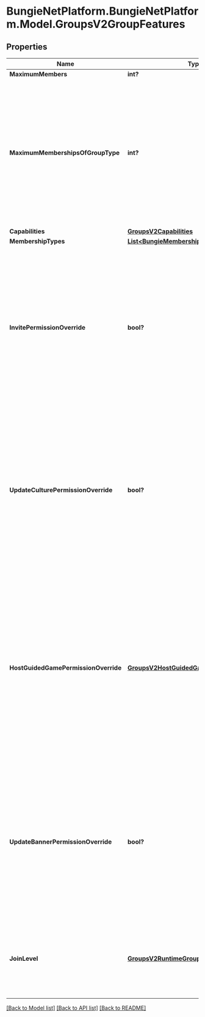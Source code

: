 # BungieNetPlatform.BungieNetPlatform.Model.GroupsV2GroupFeatures
## Properties

Name | Type | Description | Notes
------------ | ------------- | ------------- | -------------
**MaximumMembers** | **int?** |  | [optional] 
**MaximumMembershipsOfGroupType** | **int?** | Maximum number of groups of this type a typical membership may join. For example, a user may join about 50 General groups with their Bungie.net account. They may join one clan per Destiny membership. | [optional] 
**Capabilities** | [**GroupsV2Capabilities**](GroupsV2Capabilities.md) |  | [optional] 
**MembershipTypes** | [**List&lt;BungieMembershipType&gt;**](BungieMembershipType.md) |  | [optional] 
**InvitePermissionOverride** | **bool?** | Minimum Member Level allowed to invite new members to group  Always Allowed: Founder, Acting Founder  True means admins have this power, false means they don&#39;t  Default is false for clans, true for groups. | [optional] 
**UpdateCulturePermissionOverride** | **bool?** | Minimum Member Level allowed to update group culture  Always Allowed: Founder, Acting Founder  True means admins have this power, false means they don&#39;t  Default is false for clans, true for groups. | [optional] 
**HostGuidedGamePermissionOverride** | [**GroupsV2HostGuidedGamesPermissionLevel**](GroupsV2HostGuidedGamesPermissionLevel.md) | Minimum Member Level allowed to host guided games  Always Allowed: Founder, Acting Founder, Admin  Allowed Overrides: None, Member, Beginner  Default is Member for clans, None for groups, although this means nothing for groups. | [optional] 
**UpdateBannerPermissionOverride** | **bool?** | Minimum Member Level allowed to update banner  Always Allowed: Founder, Acting Founder  True means admins have this power, false means they don&#39;t  Default is false for clans, true for groups. | [optional] 
**JoinLevel** | [**GroupsV2RuntimeGroupMemberType**](GroupsV2RuntimeGroupMemberType.md) | Level to join a member at when accepting an invite, application, or joining an open clan  Default is Beginner. | [optional] 

[[Back to Model list]](../README.md#documentation-for-models) [[Back to API list]](../README.md#documentation-for-api-endpoints) [[Back to README]](../README.md)

